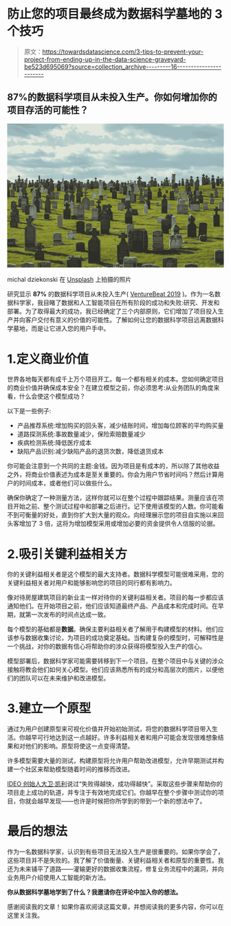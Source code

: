 # 防止您的项目最终成为数据科学墓地的 3 个技巧

> 原文：<https://towardsdatascience.com/3-tips-to-prevent-your-project-from-ending-up-in-the-data-science-graveyard-be523d695069?source=collection_archive---------16----------------------->

## 87%的数据科学项目从未投入生产。你如何增加你的项目存活的可能性？

![](img/2221dd91d95664ab1889eb88a6b01714.png)

michal dziekonski 在 [Unsplash](https://unsplash.com/s/photos/tombstone?utm_source=unsplash&utm_medium=referral&utm_content=creditCopyText) 上拍摄的照片

研究显示 **87%** 的数据科学项目从未投入生产( [VentureBeat 2019](https://venturebeat.com/2019/07/19/why-do-87-of-data-science-projects-never-make-it-into-production/) )。作为一名数据科学家，我目睹了数据和人工智能项目在所有阶段的成功和失败:研究、开发和部署。为了取得最大的成功，我已经确定了三个内部原则，它们增加了项目投入生产并向客户交付有意义的价值的可能性。了解如何让您的数据科学项目远离数据科学墓地，而是让它进入您的用户手中。

# 1.定义商业价值

世界各地每天都有成千上万个项目开工。每一个都有相关的成本。您如何确定项目的商业价值并确保成本安全？在建立模型之前，你必须思考:从业务团队的角度来看，什么会使这个模型成功？

以下是一些例子:

*   产品推荐系统:增加购买的回头客，减少结账时间，增加每位顾客的平均购买量
*   道路探测系统:事故数量减少，保险索赔数量减少
*   疾病检测系统:降低医疗成本
*   缺陷产品识别:减少缺陷产品的退货次数，降低退货成本

你可能会注意到一个共同的主题:金钱。因为项目是有成本的，所以除了其他收益之外，将商业价值表述为成本是至关重要的。你会为用户节省时间吗？然后计算用户的时间成本，或者他们可以做些什么。

确保你确定了一种测量方法，这样你就可以在整个过程中跟踪结果。测量应该在项目开始之前、整个测试过程中和部署之后进行。记下使用该模型的人数。你可能看不到可衡量的好处，直到你扩大到大量的观众。向经理展示您的项目自实施以来回头客增加了 3 倍，这将为增加模型采用或增加必要的资金提供令人信服的论据。

# 2.吸引关键利益相关方

你的关键利益相关者是这个模型的最大支持者。数据科学模型可能很难采用，您的关键利益相关者对用户和能够影响您的项目的同行都有影响力。

像对待房屋建筑项目的新业主一样对待你的关键利益相关者。项目的每一步都应该通知他们。在开始项目之前，他们应该知道最终产品、产品成本和完成时间。在早期，就第一次发布的时间点达成一致。

每个模型的基础都是**数据**。确保主要利益相关者了解用于构建模型的材料。他们应该参与数据收集讨论，为项目的成功奠定基础。当构建复杂的模型时，可解释性是一个挑战，对你的数据有信心将帮助你的涉众获得将模型投入生产的信心。

模型部署后，数据科学家可能需要转移到下一个项目。在整个项目中与关键的涉众接触将教会他们如何关心模型。他们应该熟悉所有的成分和高层次的图片，以便他们的团队可以在未来维护和改进模型。

# 3.建立一个原型

通过为用户创建原型来可视化价值并开始初始测试，将您的数据科学项目带入生活。你越早可行地达到这一点越好。许多利益相关者和用户可能会发现很难想象结果和对他们的影响。原型将使这一点变得清楚。

许多模型需要大量的测试，构建原型将允许用户帮助改进模型，允许早期测试并构建一个社区来帮助模型随着时间的推移而改进。

[IDEO 创始人大卫·凯利](https://ssir.org/articles/entry/fail_faster_succeed_sooner)说过“失败得越快，成功得越快”。采取这些步骤来帮助你的项目走上成功的轨道，并专注于有效地完成它们。你越早在整个步骤中测试你的项目，你就会越早发现——也许是时候把你所学到的带到一个新的想法中了。

# 最后的想法

作为一名数据科学家，认识到有些项目无法投入生产是很重要的。如果你学会了，这些项目并不是失败的。我了解了价值衡量、关键利益相关者和原型的重要性。我还为未来铺平了道路——灌输更好的数据收集流程，修复业务流程中的漏洞，并向业务用户介绍使用人工智能的新方法。

**你从数据科学墓地学到了什么？我邀请你在评论中加入你的想法。**

感谢阅读我的文章！如果你喜欢阅读这篇文章，并想阅读我的更多内容，你可以在这里关注我。